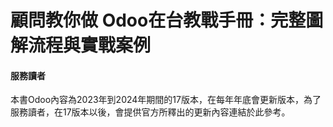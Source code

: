 # 顧問教你做 Odoo在台教戰手冊：完整圖解流程與實戰案例
#### 服務讀者
本書Odoo內容為2023年到2024年期間的17版本，在每年年底會更新版本，為了服務讀者，在17版本以後，會提供官方所釋出的更新內容連結於此參考。


